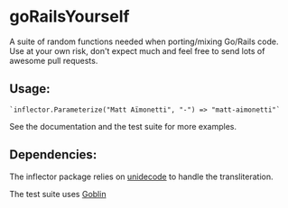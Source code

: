 goRailsYourself
===============

A suite of random functions needed when porting/mixing Go/Rails code. Use at your own risk, don't expect much and feel free to send lots of awesome pull requests.


## Usage:

    `inflector.Parameterize("Matt Aïmonetti", "-") => "matt-aimonetti"`


See the documentation and the test suite for more examples.

## Dependencies:

The inflector package relies on
[unidecode](http://godoc.org/github.com/fiam/gounidecode/unidecode) to
handle the transliteration.

The test suite uses
[Goblin](http://tech.gilt.com/post/64409561192/goblin-a-minimal-and-beautiful-testing-framework-for)


